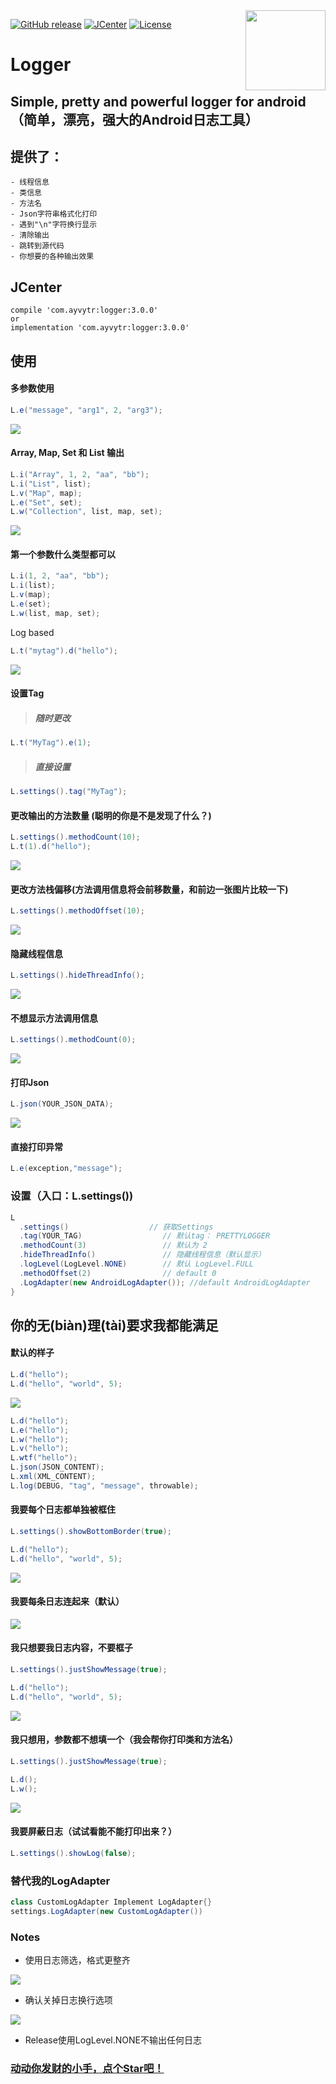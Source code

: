 <img align="right" src='https://github.com/ayvytr/logger/blob/master/photos/logger/logger-logo.png' width='128' height='128'/>

<span id = "jump"></span>

[![GitHub release](https://img.shields.io/github/release/Ayvytr/Logger.svg)](https://github.com/Ayvytr/Logger/releases)
[![JCenter](https://img.shields.io/badge/jCenter-3.0.0-green.svg)](https://bintray.com/ayvytr/maven/Logger/_latestVersion)
[![License](https://img.shields.io/badge/License-Apache--2.0%20-blue.svg)](license)


# Logger
## Simple, pretty and powerful logger for android（简单，漂亮，强大的Android日志工具）

## 提供了：
	- 线程信息
	- 类信息
	- 方法名
	- Json字符串格式化打印
	- 遇到"\n"字符换行显示
	- 清除输出
	- 跳转到源代码
	- 你想要的各种输出效果

## JCenter

	compile 'com.ayvytr:logger:3.0.0'
	or
	implementation 'com.ayvytr:logger:3.0.0'


## 使用


#### 多参数使用

``` java
L.e("message", "arg1", 2, "arg3");
```
![](photos/logger/log2.png)

#### Array, Map, Set 和 List 输出
```java
L.i("Array", 1, 2, "aa", "bb");
L.i("List", list);
L.v("Map", map);
L.e("Set", set);
L.w("Collection", list, map, set);
```

![](photos/logger/log3.png)

#### 第一个参数什么类型都可以

```java
L.i(1, 2, "aa", "bb");
L.i(list);
L.v(map);
L.e(set);
L.w(list, map, set);
```
Log based
```java
L.t("mytag").d("hello");
```
![](photos/logger/log4.png)

#### 设置Tag

> ##### 随时更改
```java
L.t("MyTag").e(1);
```

> ##### 直接设置
```java
L.settings().tag("MyTag");
```

#### 更改输出的方法数量 (聪明的你是不是发现了什么？)

```java
L.settings().methodCount(10);
L.t(1).d("hello");
```

![](photos/logger/log5.png)

#### 更改方法栈偏移(方法调用信息将会前移数量，和前边一张图片比较一下)

```java
L.settings().methodOffset(10);
```

![](photos/logger/log6.png)

#### 隐藏线程信息
```java
L.settings().hideThreadInfo();
```

![](photos/logger/log7.png)

#### 不想显示方法调用信息
```java
L.settings().methodCount(0);
```

![](photos/logger/log8.png)

#### 打印Json
```java
L.json(YOUR_JSON_DATA);
```

![](photos/logger/json-log.png)

#### 直接打印异常

```java
L.e(exception,"message");
```

### 设置（入口：L.settings())

```java
L
  .settings()                  // 获取Settings
  .tag(YOUR_TAG)                  // 默认tag： PRETTYLOGGER
  .methodCount(3)                 // 默认为 2
  .hideThreadInfo()               // 隐藏线程信息（默认显示）
  .logLevel(LogLevel.NONE)        // 默认 LogLevel.FULL
  .methodOffset(2)                // default 0
  .LogAdapter(new AndroidLogAdapter()); //default AndroidLogAdapter
}

```
## 你的无(biàn)理(tài)要求我都能满足

#### 默认的样子
```java
L.d("hello");
L.d("hello", "world", 5);   
```
![](photos/logger/log1.png)

```java
L.d("hello");
L.e("hello");
L.w("hello");
L.v("hello");
L.wtf("hello");
L.json(JSON_CONTENT);
L.xml(XML_CONTENT);
L.log(DEBUG, "tag", "message", throwable);
```

#### 我要每个日志都单独被框住
```java
L.settings().showBottomBorder(true);
```
```java
L.d("hello");
L.d("hello", "world", 5);   
```

![](photos/logger/log9.png)

#### 我要每条日志连起来（默认）

![](photos/logger/log1.png)

#### 我只想要我日志内容，不要框子
```java
L.settings().justShowMessage(true);
```
```java
L.d("hello");
L.d("hello", "world", 5);   
```

![](photos/logger/log10.png)

#### 我只想用，参数都不想填一个（我会帮你打印类和方法名）

```java
L.settings().justShowMessage(true);
```
```java
L.d();
L.w();   
```

![](photos/logger/log11.png)



#### 我要屏蔽日志（试试看能不能打印出来？）
```java
L.settings().showLog(false);
```

### 替代我的LogAdapter
```java
class CustomLogAdapter Implement LogAdapter{}
settings.LogAdapter(new CustomLogAdapter())
```

### Notes
- 使用日志筛选，格式更整齐

![](photos/logger/filter.png)

- 确认关掉日志换行选项

![](photos/logger/wrap-closed.png)

- Release使用LogLevel.NONE不输出任何日志


### [动动你发财的小手，点个Star吧！](#head)